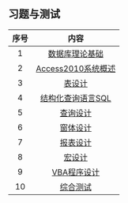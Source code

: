 ## 习题与测试

| 序号 | 内容 |
|:---:|:---:|
|1|[数据库理论基础](https://github.com/ooyq/docs/tree/main/database/exercises/01.md)|
|2|[Access2010系统概述](https://github.com/ooyq/docs/tree/main/database/exercises/02.md)|
|3|[表设计](https://github.com/ooyq/docs/tree/main/database/exercises/03.md)|
|4|[结构化查询语言SQL](https://github.com/ooyq/docs/tree/main/database/exercises/04.md)|
|5|[查询设计](https://github.com/ooyq/docs/tree/main/database/exercises/05.md)|
|6|[窗体设计](https://github.com/ooyq/docs/tree/main/database/exercises/06.md)|
|7|[报表设计](https://github.com/ooyq/docs/tree/main/database/exercises/07.md)|
|8|[宏设计](https://github.com/ooyq/docs/tree/main/database/exercises/08.md)|
|9|[VBA程序设计](https://github.com/ooyq/docs/tree/main/database/exercises/09.md)|
|10|[综合测试](https://github.com/ooyq/docs/tree/main/database/exercises/10.md)|